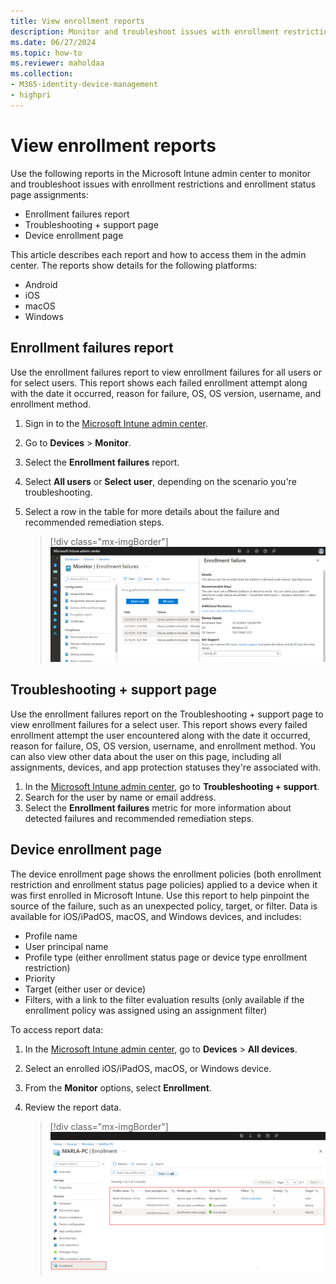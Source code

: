 ```yaml
---
title: View enrollment reports
description: Monitor and troubleshoot issues with enrollment restrictions and enrollment status page assignments.
ms.date: 06/27/2024
ms.topic: how-to
ms.reviewer: maholdaa
ms.collection:
- M365-identity-device-management
- highpri
---
```


# View enrollment reports  

Use the following reports in the Microsoft Intune admin center to monitor and troubleshoot issues with enrollment restrictions and enrollment status page assignments:

- Enrollment failures report
- Troubleshooting + support page
- Device enrollment page

This article describes each report and how to access them in the admin center. The reports show details for the following platforms: 
* Android  
* iOS  
* macOS  
* Windows  

## Enrollment failures report
Use the enrollment failures report to view enrollment failures for all users or for select users. This report shows each failed enrollment attempt along with the date it occurred, reason for failure, OS, OS version, username, and enrollment method.

1. Sign in to the [Microsoft Intune admin center](https://go.microsoft.com/fwlink/?linkid=2109431).
2. Go to **Devices** > **Monitor**.
3. Select the **Enrollment failures** report.
4. Select **All users** or **Select user**, depending on the scenario you're troubleshooting.
5. Select a row in the table for more details about the failure and recommended remediation steps.

    > [!div class="mx-imgBorder"]
    > ![Example image of the enrollment failures report, showing the enrollment failure details for a selected row.](./media/enrollment-restrictions-set/enrollment-failure-report-details-2112.png)

## Troubleshooting + support page
Use the enrollment failures report on the Troubleshooting + support page to view enrollment failures for a select user. This report shows every failed enrollment attempt the user encountered along with the date it occurred, reason for failure, OS, OS version, username, and enrollment method. You can also view other data about the user on this page, including all assignments, devices, and app protection statuses they're associated with.

1. In the [Microsoft Intune admin center](https://go.microsoft.com/fwlink/?linkid=2109431), go to **Troubleshooting + support**.
2. Search for the user by name or email address.
3. Select the **Enrollment failures** metric for more information about detected failures and recommended remediation steps.

## Device enrollment page
The device enrollment page shows the enrollment policies (both enrollment restriction and enrollment status page policies) applied to a device when it was first enrolled in Microsoft Intune. Use this report to help pinpoint the source of the failure, such as an unexpected policy, target, or filter. Data is available for iOS/iPadOS, macOS, and Windows devices, and includes:

  * Profile name
  * User principal name
  * Profile type (either enrollment status page or device type enrollment restriction)
  * Priority
  * Target (either user or device)
  * Filters, with a link to the filter evaluation results (only available if the enrollment policy was assigned using an assignment filter)

To access report data:

1. In the [Microsoft Intune admin center](https://go.microsoft.com/fwlink/?linkid=2109431), go to **Devices** > **All devices**.
2. Select an enrolled iOS/iPadOS, macOS, or Windows device.
3. From the **Monitor** options, select **Enrollment**.
4. Review the report data.

    > [!div class="mx-imgBorder"]
    > ![Example image of the Device enrollment page, showing a table of enrollment profiles.](./media/enrollment-restrictions-set/enrollment-page-report-2112.png)
